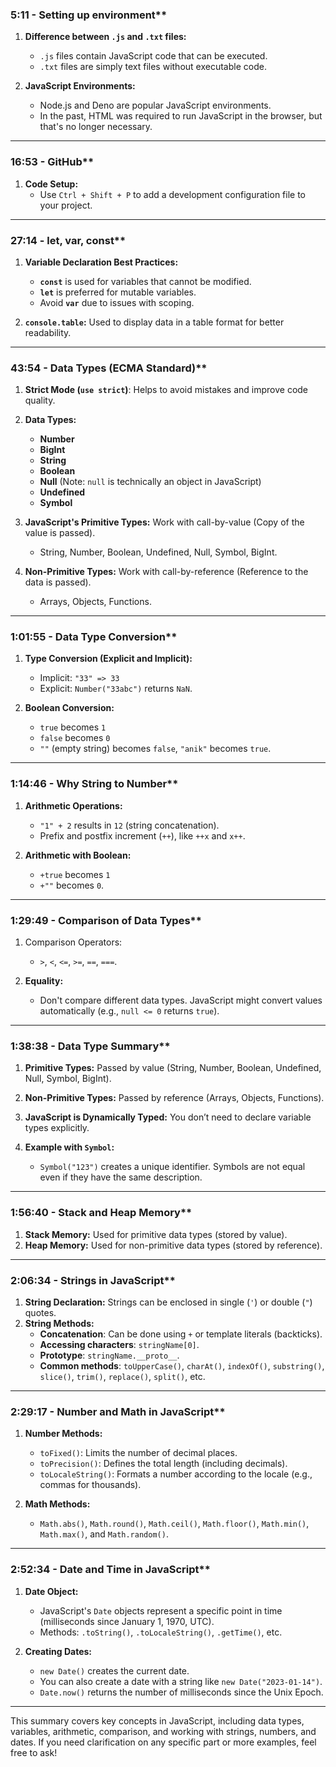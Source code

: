 

### 5:11 - Setting up environment**
1. **Difference between `.js` and `.txt` files:**
   - `.js` files contain JavaScript code that can be executed.
   - `.txt` files are simply text files without executable code.

2. **JavaScript Environments:**
   - Node.js and Deno are popular JavaScript environments.
   - In the past, HTML was required to run JavaScript in the browser, but that's no longer necessary.

---

### 16:53 - GitHub**
1. **Code Setup:**
   - Use `Ctrl + Shift + P` to add a development configuration file to your project.

---

### 27:14 - let, var, const**
1. **Variable Declaration Best Practices:**
   - **`const`** is used for variables that cannot be modified.
   - **`let`** is preferred for mutable variables.
   - Avoid **`var`** due to issues with scoping.

2. **`console.table`:** Used to display data in a table format for better readability.

---

### 43:54 - Data Types (ECMA Standard)**
1. **Strict Mode (`use strict`)**: Helps to avoid mistakes and improve code quality.
2. **Data Types:**
   - **Number**
   - **BigInt**
   - **String**
   - **Boolean**
   - **Null** (Note: `null` is technically an object in JavaScript)
   - **Undefined**
   - **Symbol**

3. **JavaScript's Primitive Types:** Work with call-by-value (Copy of the value is passed).
   - String, Number, Boolean, Undefined, Null, Symbol, BigInt.

4. **Non-Primitive Types:** Work with call-by-reference (Reference to the data is passed).
   - Arrays, Objects, Functions.

---

### 1:01:55 - Data Type Conversion**
1. **Type Conversion (Explicit and Implicit):**
   - Implicit: `"33" => 33`
   - Explicit: `Number("33abc")` returns `NaN`.

2. **Boolean Conversion:**
   - `true` becomes `1`
   - `false` becomes `0`
   - `""` (empty string) becomes `false`, `"anik"` becomes `true`.

---

### 1:14:46 - Why String to Number**
1. **Arithmetic Operations:**
   - `"1" + 2` results in `12` (string concatenation).
   - Prefix and postfix increment (`++`), like `++x` and `x++`.

2. **Arithmetic with Boolean:**
   - `+true` becomes `1`
   - `+""` becomes `0`.

---

### 1:29:49 - Comparison of Data Types**
1. Comparison Operators:
   - `>`, `<`, `<=`, `>=`, `==`, `===`.

2. **Equality:**
   - Don't compare different data types. JavaScript might convert values automatically (e.g., `null <= 0` returns `true`).

---

### 1:38:38 - Data Type Summary**
1. **Primitive Types:** Passed by value (String, Number, Boolean, Undefined, Null, Symbol, BigInt).
2. **Non-Primitive Types:** Passed by reference (Arrays, Objects, Functions).

3. **JavaScript is Dynamically Typed:** You don’t need to declare variable types explicitly.

4. **Example with `Symbol`:**
   - `Symbol("123")` creates a unique identifier. Symbols are not equal even if they have the same description.

---

### 1:56:40 - Stack and Heap Memory**
1. **Stack Memory:** Used for primitive data types (stored by value).
2. **Heap Memory:** Used for non-primitive data types (stored by reference).

---

### 2:06:34 - Strings in JavaScript**
1. **String Declaration:** Strings can be enclosed in single (`'`) or double (`"`) quotes.
2. **String Methods:**
   - **Concatenation**: Can be done using `+` or template literals (backticks).
   - **Accessing characters**: `stringName[0]`.
   - **Prototype**: `stringName.__proto__`.
   - **Common methods**: `toUpperCase()`, `charAt()`, `indexOf()`, `substring()`, `slice()`, `trim()`, `replace()`, `split()`, etc.

---

### 2:29:17 - Number and Math in JavaScript**
1. **Number Methods:**
   - `toFixed()`: Limits the number of decimal places.
   - `toPrecision()`: Defines the total length (including decimals).
   - `toLocaleString()`: Formats a number according to the locale (e.g., commas for thousands).
   
2. **Math Methods:**
   - `Math.abs()`, `Math.round()`, `Math.ceil()`, `Math.floor()`, `Math.min()`, `Math.max()`, and `Math.random()`.

---

### 2:52:34 - Date and Time in JavaScript**
1. **Date Object:**
   - JavaScript's `Date` objects represent a specific point in time (milliseconds since January 1, 1970, UTC).
   - Methods: `.toString()`, `.toLocaleString()`, `.getTime()`, etc.

2. **Creating Dates:**
   - `new Date()` creates the current date.
   - You can also create a date with a string like `new Date("2023-01-14")`.
   - `Date.now()` returns the number of milliseconds since the Unix Epoch.

---

This summary covers key concepts in JavaScript, including data types, variables, arithmetic, comparison, and working with strings, numbers, and dates. If you need clarification on any specific part or more examples, feel free to ask!

